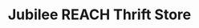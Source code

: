 ---
title: "Jubilee REACH Thrift Store"
url: /bellevue/jubilee-reach-thrift-store/
shop: charity
---
